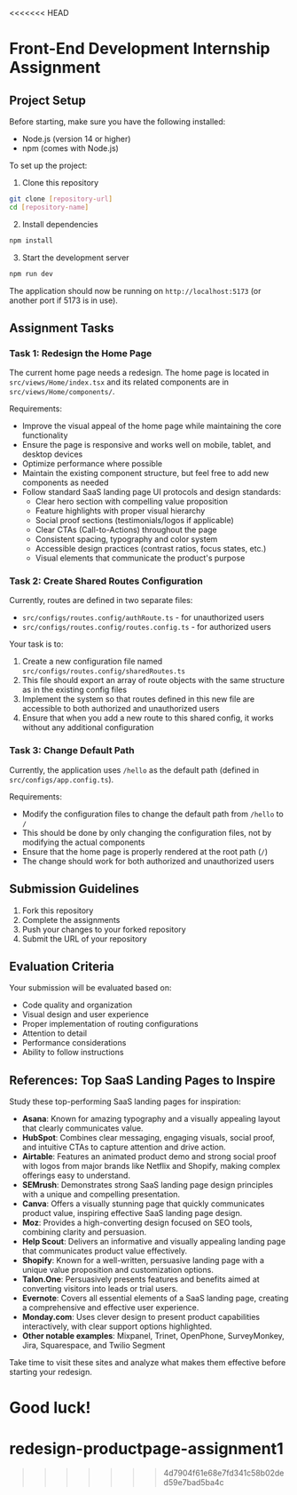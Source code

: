 <<<<<<< HEAD
# Front-End Development Internship Assignment

## Project Setup

Before starting, make sure you have the following installed:
- Node.js (version 14 or higher)
- npm (comes with Node.js)

To set up the project:

1. Clone this repository
```bash
git clone [repository-url]
cd [repository-name]
```

2. Install dependencies
```bash
npm install
```

3. Start the development server
```bash
npm run dev
```

The application should now be running on `http://localhost:5173` (or another port if 5173 is in use).

## Assignment Tasks

### Task 1: Redesign the Home Page

The current home page needs a redesign. The home page is located in `src/views/Home/index.tsx` and its related components are in `src/views/Home/components/`.

Requirements:
- Improve the visual appeal of the home page while maintaining the core functionality
- Ensure the page is responsive and works well on mobile, tablet, and desktop devices
- Optimize performance where possible
- Maintain the existing component structure, but feel free to add new components as needed
- Follow standard SaaS landing page UI protocols and design standards:
  - Clear hero section with compelling value proposition
  - Feature highlights with proper visual hierarchy
  - Social proof sections (testimonials/logos if applicable)
  - Clear CTAs (Call-to-Actions) throughout the page
  - Consistent spacing, typography and color system
  - Accessible design practices (contrast ratios, focus states, etc.)
  - Visual elements that communicate the product's purpose

### Task 2: Create Shared Routes Configuration

Currently, routes are defined in two separate files:
- `src/configs/routes.config/authRoute.ts` - for unauthorized users
- `src/configs/routes.config/routes.config.ts` - for authorized users

Your task is to:

1. Create a new configuration file named `src/configs/routes.config/sharedRoutes.ts`
2. This file should export an array of route objects with the same structure as in the existing config files
3. Implement the system so that routes defined in this new file are accessible to both authorized and unauthorized users
4. Ensure that when you add a new route to this shared config, it works without any additional configuration

### Task 3: Change Default Path

Currently, the application uses `/hello` as the default path (defined in `src/configs/app.config.ts`).

Requirements:
- Modify the configuration files to change the default path from `/hello` to `/`
- This should be done by only changing the configuration files, not by modifying the actual components
- Ensure that the home page is properly rendered at the root path (`/`)
- The change should work for both authorized and unauthorized users

## Submission Guidelines

1. Fork this repository
2. Complete the assignments
3. Push your changes to your forked repository
4. Submit the URL of your repository

## Evaluation Criteria

Your submission will be evaluated based on:
- Code quality and organization
- Visual design and user experience
- Proper implementation of routing configurations
- Attention to detail
- Performance considerations
- Ability to follow instructions

## References: Top SaaS Landing Pages to Inspire

Study these top-performing SaaS landing pages for inspiration:

- **Asana**: Known for amazing typography and a visually appealing layout that clearly communicates value.
- **HubSpot**: Combines clear messaging, engaging visuals, social proof, and intuitive CTAs to capture attention and drive action.
- **Airtable**: Features an animated product demo and strong social proof with logos from major brands like Netflix and Shopify, making complex offerings easy to understand.
- **SEMrush**: Demonstrates strong SaaS landing page design principles with a unique and compelling presentation.
- **Canva**: Offers a visually stunning page that quickly communicates product value, inspiring effective SaaS landing page design.
- **Moz**: Provides a high-converting design focused on SEO tools, combining clarity and persuasion.
- **Help Scout**: Delivers an informative and visually appealing landing page that communicates product value effectively.
- **Shopify**: Known for a well-written, persuasive landing page with a unique value proposition and customization options.
- **Talon.One**: Persuasively presents features and benefits aimed at converting visitors into leads or trial users.
- **Evernote**: Covers all essential elements of a SaaS landing page, creating a comprehensive and effective user experience.
- **Monday.com**: Uses clever design to present product capabilities interactively, with clear support options highlighted.
- **Other notable examples**: Mixpanel, Trinet, OpenPhone, SurveyMonkey, Jira, Squarespace, and Twilio Segment

Take time to visit these sites and analyze what makes them effective before starting your redesign.

Good luck!
=======
# redesign-productpage-assignment1
>>>>>>> 4d7904f61e68e7fd341c58b02ded59e7bad5ba4c
